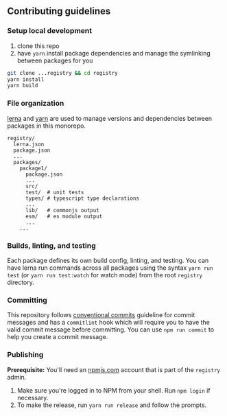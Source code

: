 ## Contributing guidelines

### Setup local development

1. clone this repo
2. have `yarn` install package dependencies and manage the symlinking between packages for you

```sh
git clone ...registry && cd registry
yarn install
yarn build
```

### File organization

[lerna](https://github.com/lerna/lerna/) and [yarn](https://yarnpkg.com) are used to manage versions
and dependencies between packages in this monorepo.

```
registry/
  lerna.json
  package.json
  ...
  packages/
    package1/
      package.json
      ...
      src/
      test/  # unit tests
      types/ # typescript type declarations
      ...
      lib/   # commonjs output
      esm/   # es module output
      ...
    ...
```

### Builds, linting, and testing

Each package defines its own build config, linting, and testing. You can have lerna run commands
across all packages using the syntax `yarn run test` (or `yarn run test:watch` for watch mode) from
the root `registry` directory.

### Committing

This repository follows
[conventional commits](https://www.conventionalcommits.org/en/v1.0.0-beta.3/) guideline for commit
messages and has a `commitlint` hook which will require you to have the valid commit message before
committing. You can use `npm run commit` to help you create a commit message.

### Publishing

**Prerequisite:** You'll need an [npmjs.com](https://npmjs.com) account that is part of the
`registry` admin.

1. Make sure you're logged in to NPM from your shell. Run `npm login` if necessary.
2. To make the release, run `yarn run release` and follow the prompts.
